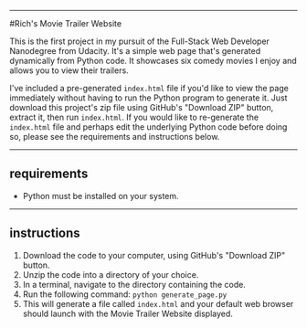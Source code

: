 ----
#Rich's Movie Trailer Website

This is the first project in my pursuit of the Full-Stack Web Developer Nanodegree from Udacity. It's a simple web page that's generated dynamically from Python code. It showcases six comedy movies I enjoy and allows you to view their trailers. 

I've included a pre-generated ```index.html``` file if you'd like to view the page immediately without having to run the Python program to generate it. Just download
this project's zip file using GitHub's "Download ZIP" button, extract it, then
run ```index.html```. If you would like to re-generate the ```index.html``` file and perhaps edit the underlying Python code before doing so, please see the requirements and instructions below.

----
## requirements
* Python must be installed on your system.



----
## instructions
1. Download the code to your computer, using GitHub's "Download ZIP" button.
2. Unzip the code into a directory of your choice.
3. In a terminal, navigate to the directory containing the code.
4. Run the following command: ```python generate_page.py```
5. This will generate a file called ```index.html``` and your default web browser should launch with the Movie Trailer Website displayed.